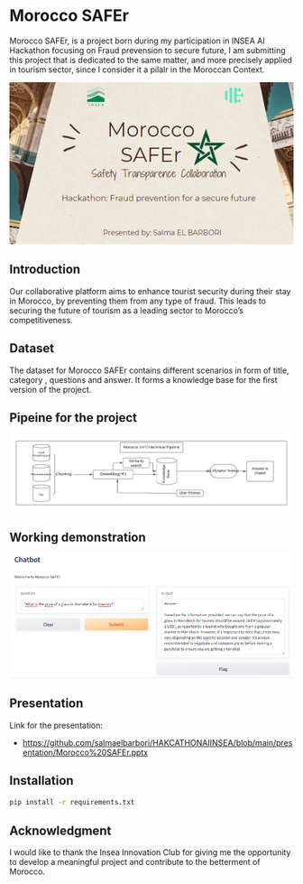 # Morocco SAFEr

Morocco SAFEr, is a project born  during my participation in INSEA AI Hackathon focusing on Fraud prevension to secure future, I am submitting this project that is dedicated to the same matter, and more precisely applied in tourism sector, since I consider it a pilalr in the Moroccan Context.

<p align="center">
  <img src="./assets/Cover.PNG" alt="cover" title="cover">
</p>


## Introduction

Our collaborative platform aims to enhance tourist security during their stay in Morocco, by preventing them from any type of fraud. This leads to securing the future of tourism as a leading sector to Morocco’s competitiveness.

## Dataset

The dataset for Morocco SAFEr contains different scenarios in form of title, category , questions and answer. It forms a knowledge base for the first version of the project.

## Pipeine for the project
<img src="./assets/projectPipeline.png" alt="pipeline" title="pipeline">

## Working demonstration
<img src="./assets/WorkingDemo.PNG" alt="demo" title="demo">

## Presentation

Link for the presentation: 
- https://github.com/salmaelbarbori/HAKCATHONAIINSEA/blob/main/presentation/Morocco%20SAFEr.pptx



## Installation

```bash
pip install -r requirements.txt
```

## Acknowledgment

I would like to thank the Insea Innovation Club for giving me the opportunity to develop a meaningful project and contribute to the betterment of Morocco.